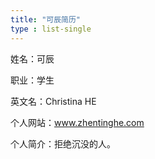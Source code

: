 ```yaml
---
title: "可辰简历"
type : list-single
---
```


姓名：可辰

职业：学生

英文名：Christina HE

个人网站：www.zhentinghe.com

个人简介：拒绝沉没的人。